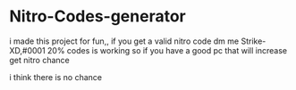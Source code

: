 # Nitro-Codes-generator
i made this project for fun,, if you get a valid nitro code dm me Strike-XD,#0001
20% codes is working so if you have a good pc that will increase get nitro chance

i think there is no chance
